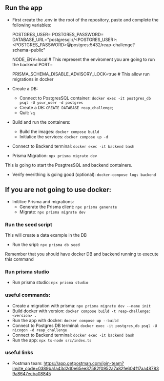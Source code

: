 
## Run the app

  - First create the .env in the root of the repository, paste and complete the following variables:

    POSTGRES_USER=
    POSTGRES_PASSWORD=
    DATABASE_URL="postgresql://<POSTGRES_USER>:<POSTGRES_PASSWORD>@postgres:5432/reap-challenge?schema=public"

    NODE_ENV=local # This represent the enviroment you are going to run the backend
    PORT=

    PRISMA_SCHEMA_DISABLE_ADVISORY_LOCK=true # This allow run migrations in docker

  - Create a DB:
    - Connect to PostgresSQL container: `docker exec -it postgres_db psql -U your_user -d postgres`
    - Create a DB: `CREATE DATABASE reap_challenge;`
    - Quit: `\q`

  - Build and run the containers:
    - Build the images: `docker compose build`
    - Initialice the services: `docker compose up -d`

  - Connect to Backend terminal: `docker exec -it backend bash`
  - Prisma Migration: `npx prisma migrate dev`

  This is going to start the PosgtresSQL and backend containers.

  - Verify everithing is going good (optional): `docker-compose logs backend`

## If you are not going to use docker:

  - Initilice Prisma and migrations:
    - Generate the Prisma client: `npx prisma generate`
    - Migrate: `npx prisma migrate dev`

### Run the seed script

This will create a data example in the DB

  - Run the sript: `npx prisma db seed`

Remember that you should have docker DB and backend running to execute this command

### Run prisma studio

  - Run prisma studio: `npx prisma studio`

### useful commands:
  - Create a migration with prisma: `npx prisma migrate dev --name init`
  - Build docker with version: `docker compose build -t reap-challenge:<version> .`
  - Run the app with docker: `docker compose up --build`
  - Connect to Postgres DB terminal: `docker exec -it postgres_db psql -U nicogon -d reap_challenge`
  - Connect to Backend terminal: `docker exec -it backend bash`
  - Run the app: `npx ts-node src/index.ts`

### useful links

  - Postman team: https://app.getpostman.com/join-team?invite_code=0389ba1a43d2d0e65ee37582f0952a7a82fe604f17aa487839a8647ecba08845